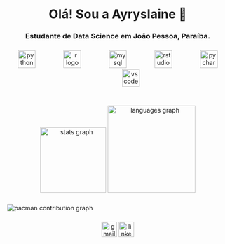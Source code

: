 <h1 align="center">Olá! Sou a Ayryslaine 👋</h1>
<h3 align="center">Estudante de Data Science em João Pessoa, Paraíba.</h3>

###

<div align="center">
  <img src="https://cdn.jsdelivr.net/gh/devicons/devicon/icons/python/python-original.svg" height="40" alt="python logo"  />
  <img width="56" />
  <img src="https://cdn.jsdelivr.net/gh/devicons/devicon/icons/r/r-original.svg" height="40" alt="r logo"  />
  <img width="56" />
  <img src="https://cdn.jsdelivr.net/gh/devicons/devicon/icons/mysql/mysql-original.svg" height="40" alt="mysql logo"  />
  <img width="56" />
  <img src="https://cdn.jsdelivr.net/gh/devicons/devicon/icons/rstudio/rstudio-original.svg" height="40" alt="rstudio logo"  />
  <img width="56" />
  <img src="https://cdn.jsdelivr.net/gh/devicons/devicon/icons/pycharm/pycharm-original.svg" height="40" alt="pycharm logo"  />
  <img width="56" />
  <img src="https://cdn.jsdelivr.net/gh/devicons/devicon/icons/vscode/vscode-original.svg" height="40" alt="vscode logo"  />
</div>

###
<br>
<div align="center">
  <img src="https://github-readme-stats.vercel.app/api?username=Ayryslaine&hide_title=false&hide_rank=false&show_icons=true&include_all_commits=true&count_private=true&disable_animations=false&theme=radical&locale=pt-br&hide_border=false" height="150" alt="stats graph"  />
  <img src="https://github-readme-stats.vercel.app/api/top-langs?username=Ayryslaine&locale=pt-br&hide_title=false&layout=compact&card_width=320&langs_count=6&theme=radical&hide_border=false" height="200" alt="languages graph"  />
</div>

###

<picture>
  <source media="(prefers-color-scheme: dark)" srcset="https://raw.githubusercontent.com/Ayryslaine/Ayryslaine/output/pacman-contribution-graph-dark.svg">
  <source media="(prefers-color-scheme: light)" srcset="https://raw.githubusercontent.com/Ayryslaine/Ayryslaine/output/pacman-contribution-graph.svg">
  <img alt="pacman contribution graph" src="https://raw.githubusercontent.com/Ayryslaine/Ayryslaine/output/pacman-contribution-graph.svg">
</picture>

###

<div align="center">
  <img src="https://img.shields.io/static/v1?message=Gmail&logo=gmail&label=&color=D14836&logoColor=white&labelColor=&style=for-the-badge" height="35" alt="gmail logo"  />
  <img src="https://img.shields.io/static/v1?message=LinkedIn&logo=linkedin&label=&color=0077B5&logoColor=white&labelColor=&style=for-the-badge" height="35" alt="linkedin logo"  />
</div>

###
